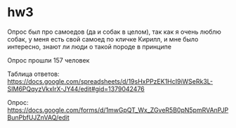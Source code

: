 # hw3
Опрос был про самоедов (да и собак в целом), так как я очень люблю собак, у меня есть свой самоед по кличке Кирилл, и мне было интересно, знают ли люди о такой породе в принципе

Опрос прошли 157 человек

Таблица ответов: https://docs.google.com/spreadsheets/d/19sHxPPzEK1HcI9iWSeRk3L-SIM6PQqyzVkxIrX-JY44/edit#gid=1379042476

Опрос: https://docs.google.com/forms/d/1mwGpQT_Wx_ZGveR5B0pN5pmRVAnPJPBunPbfUJZnVAQ/edit
